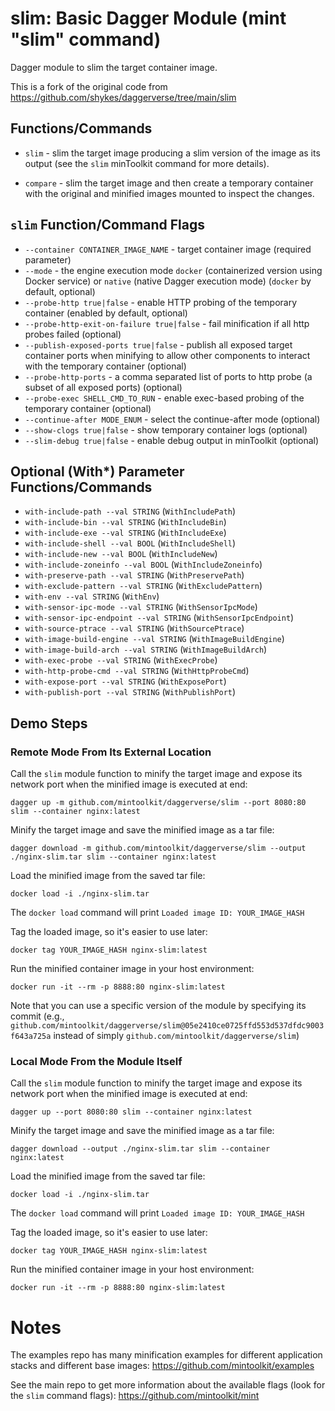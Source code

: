 # slim: Basic Dagger Module (mint "slim" command)

Dagger module to slim the target container image.

This is a fork of the original code from https://github.com/shykes/daggerverse/tree/main/slim

## Functions/Commands

* `slim` - slim the target image producing a slim version of the image as its output (see the `slim` minToolkit command for more details).

* `compare` - slim the target image and then create a temporary container with the original and minified images mounted to inspect the changes.


## `slim` Function/Command Flags

* `--container CONTAINER_IMAGE_NAME` - target container image (required parameter)
* `--mode` - the engine execution mode `docker` (containerized version using Docker service) or `native` (native Dagger execution mode) (`docker` by default, optional)
* `--probe-http true|false` - enable HTTP probing of the temporary container (enabled by default, optional)
* `--probe-http-exit-on-failure true|false` - fail minification if all http probes failed (optional)
* `--publish-exposed-ports true|false` - publish all exposed target container ports when minifying to allow other components to interact with the temporary container (optional)
* `--probe-http-ports` - a comma separated list of ports to http probe (a subset of all exposed ports) (optional)
* `--probe-exec SHELL_CMD_TO_RUN` - enable exec-based probing of the temporary container (optional)
* `--continue-after MODE_ENUM` - select the continue-after mode (optional)
* `--show-clogs true|false` - show temporary container logs (optional)
* `--slim-debug true|false` - enable debug output in minToolkit (optional)

## Optional (With*) Parameter Functions/Commands

* `with-include-path --val STRING` (`WithIncludePath`)
* `with-include-bin --val STRING` (`WithIncludeBin`)
* `with-include-exe --val STRING` (`WithIncludeExe`)
* `with-include-shell --val BOOL` (`WithIncludeShell`)
* `with-include-new --val BOOL` (`WithIncludeNew`)
* `with-include-zoneinfo --val BOOL` (`WithIncludeZoneinfo`)
* `with-preserve-path --val STRING` (`WithPreservePath`)
* `with-exclude-pattern --val STRING` (`WithExcludePattern`)
* `with-env --val STRING` (`WithEnv`)
* `with-sensor-ipc-mode --val STRING` (`WithSensorIpcMode`)
* `with-sensor-ipc-endpoint --val STRING` (`WithSensorIpcEndpoint`)
* `with-source-ptrace --val STRING` (`WithSourcePtrace`)
* `with-image-build-engine --val STRING` (`WithImageBuildEngine`)
* `with-image-build-arch --val STRING` (`WithImageBuildArch`)
* `with-exec-probe --val STRING` (`WithExecProbe`)
* `with-http-probe-cmd --val STRING` (`WithHttpProbeCmd`)
* `with-expose-port --val STRING` (`WithExposePort`)
* `with-publish-port --val STRING` (`WithPublishPort`)

## Demo Steps

### Remote Mode From Its External Location

Call the `slim` module function to minify the target image and expose its network port when the minified image is executed at end:

`dagger up -m github.com/mintoolkit/daggerverse/slim --port 8080:80 slim --container nginx:latest`

Minify the target image and save the minified image as a tar file:

`dagger download -m github.com/mintoolkit/daggerverse/slim --output ./nginx-slim.tar slim --container nginx:latest`

Load the minified image from the saved tar file:

`docker load -i ./nginx-slim.tar`

The `docker load` command will print `Loaded image ID: YOUR_IMAGE_HASH`

Tag the loaded image, so it's easier to use later:

`docker tag YOUR_IMAGE_HASH nginx-slim:latest`

Run the minified container image in your host environment:

`docker run -it --rm -p 8888:80 nginx-slim:latest`


Note that you can use a specific version of the module by specifying its commit (e.g., `github.com/mintoolkit/daggerverse/slim@05e2410ce0725ffd553d537dfdc9003f643a725a` instead of simply `github.com/mintoolkit/daggerverse/slim`)

### Local Mode From the Module Itself

Call the `slim` module function to minify the target image and expose its network port when the minified image is executed at end:

`dagger up --port 8080:80 slim --container nginx:latest`

Minify the target image and save the minified image as a tar file:

`dagger download --output ./nginx-slim.tar slim --container nginx:latest`

Load the minified image from the saved tar file:

`docker load -i ./nginx-slim.tar`

The `docker load` command will print `Loaded image ID: YOUR_IMAGE_HASH`

Tag the loaded image, so it's easier to use later:

`docker tag YOUR_IMAGE_HASH nginx-slim:latest`

Run the minified container image in your host environment:

`docker run -it --rm -p 8888:80 nginx-slim:latest`


# Notes

The examples repo has many minification examples for different application stacks and different base images: https://github.com/mintoolkit/examples

See the main repo to get more information about the available flags (look for the `slim` command flags): https://github.com/mintoolkit/mint
